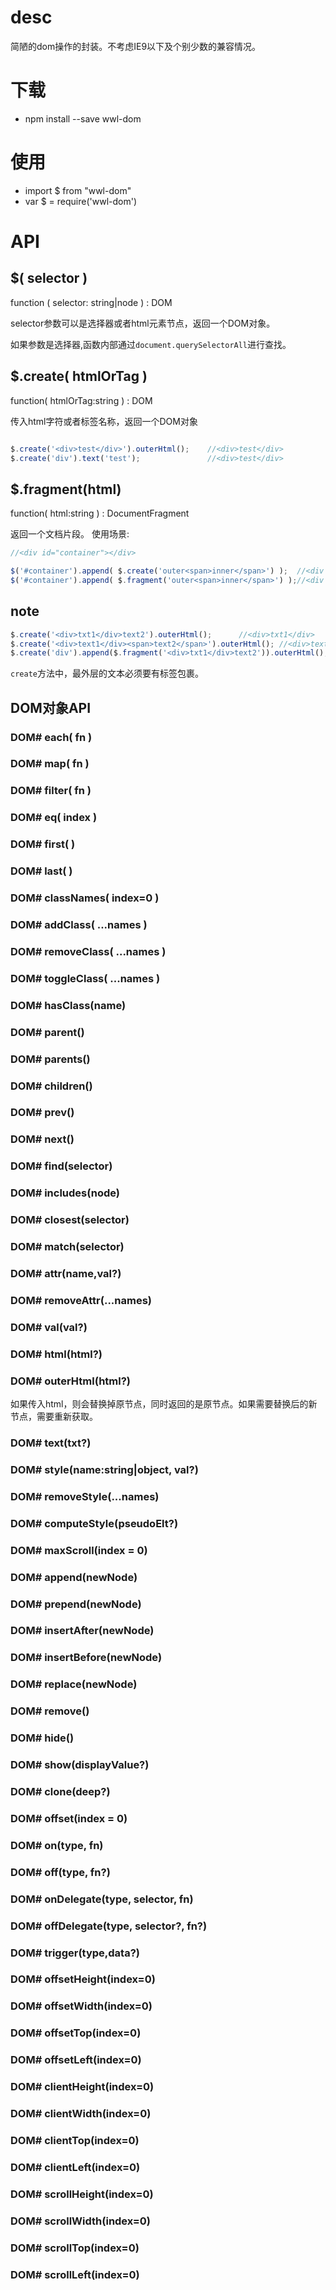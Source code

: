 # desc
简陋的dom操作的封装。不考虑IE9以下及个别少数的兼容情况。

# 下载
* npm install --save wwl-dom

# 使用
* import $ from "wwl-dom"
* var $ = require('wwl-dom')

# API

## $( selector )

function ( selector: string|node ) : DOM

selector参数可以是选择器或者html元素节点，返回一个DOM对象。

如果参数是选择器,函数内部通过`document.querySelectorAll`进行查找。

## $.create( htmlOrTag )

function( htmlOrTag:string ) : DOM

传入html字符或者标签名称，返回一个DOM对象

```javascript

$.create('<div>test</div>').outerHtml();    //<div>test</div>
$.create('div').text('test');               //<div>test</div>

```

## $.fragment(html)

function( html:string ) : DocumentFragment

返回一个文档片段。
使用场景:
```javascript
//<div id="container"></div>

$('#container').append( $.create('outer<span>inner</span>') );  //<div id="container"><span>inner</span></div>
$('#container').append( $.fragment('outer<span>inner</span>') );//<div id="container">outer<span>inner</span></div>

```

## note

```javascript
$.create('<div>txt1</div>text2').outerHtml();      //<div>txt1</div>
$.create('<div>text1</div><span>text2</span>').outerHtml(); //<div>text1</div><span>text2</span>
$.create('div').append($.fragment('<div>txt1</div>text2')).outerHtml(); //<div><div>txt1</div>text2</div>
```

`create`方法中，最外层的文本必须要有标签包裹。


## DOM对象API

### DOM# each( fn )

### DOM# map( fn )

### DOM# filter( fn )

### DOM# eq( index )

### DOM# first( )

### DOM# last( )

### DOM# classNames( index=0 )

### DOM# addClass( ...names )
### DOM# removeClass( ...names )
### DOM# toggleClass( ...names )
### DOM# hasClass(name)
### DOM# parent()
### DOM# parents()
### DOM# children()
### DOM# prev()
### DOM# next()
### DOM# find(selector)
### DOM# includes(node)
### DOM# closest(selector)
### DOM# match(selector)
### DOM# attr(name,val?)
### DOM# removeAttr(...names)
### DOM# val(val?)
### DOM# html(html?)
### DOM# outerHtml(html?)
如果传入html，则会替换掉原节点，同时返回的是原节点。如果需要替换后的新节点，需要重新获取。
### DOM# text(txt?)
### DOM# style(name:string|object, val?)
### DOM# removeStyle(...names)
### DOM# computeStyle(pseudoElt?)
### DOM# maxScroll(index = 0) 
### DOM# append(newNode)
### DOM# prepend(newNode)
### DOM# insertAfter(newNode)
### DOM# insertBefore(newNode)
### DOM# replace(newNode)
### DOM# remove()
### DOM# hide()
### DOM# show(displayValue?)
### DOM# clone(deep?)
### DOM# offset(index = 0)
### DOM# on(type, fn)
### DOM# off(type, fn?)
### DOM# onDelegate(type, selector, fn)
### DOM# offDelegate(type, selector?, fn?)
### DOM# trigger(type,data?)
### DOM# offsetHeight(index=0)
### DOM# offsetWidth(index=0)
### DOM# offsetTop(index=0)
### DOM# offsetLeft(index=0)
### DOM# clientHeight(index=0)
### DOM# clientWidth(index=0)
### DOM# clientTop(index=0)
### DOM# clientLeft(index=0)
### DOM# scrollHeight(index=0)
### DOM# scrollWidth(index=0)
### DOM# scrollTop(index=0)
### DOM# scrollLeft(index=0)






